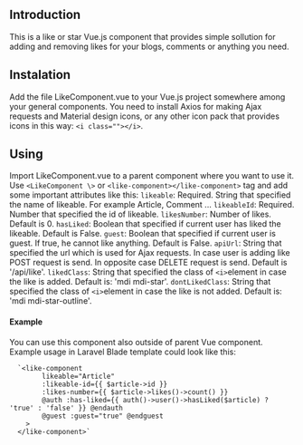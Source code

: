 ## Introduction

This is a like or star Vue.js component that provides simple sollution for adding and removing likes for your blogs, comments or anything you need.

## Instalation

Add the file LikeComponent.vue to your Vue.js project somewhere among your general components.
You need to install Axios for making Ajax requests and Material design icons, or any other icon pack that provides icons in this way: `<i class=""></i>`.

## Using

Import LikeComponent.vue to a parent component where you want to use it. Use `<LikeComponent \>` or `<like-component></like-component>` tag and add some important attributes like this:
`likeable`: Required. String that specified the name of likeable. For example Article, Comment ...
`likeableId`: Required. Number that specified the id of likeable.
`likesNumber`: Number of likes. Default is 0.
`hasLiked`: Boolean that specified if current user has liked the likeable. Default is False.
`guest`: Boolean that specified if current user is guest. If true, he cannot like anything. Default is False.
`apiUrl`: String that specified the url which is used for Ajax requests. In case user is adding like POST request is send. In opposite case DELETE request is send. Default is '/api/like'.
`likedClass`: String that specified the class of `<i>`element in case the like is added. Default is: 'mdi mdi-star'.
`dontLikedClass`: String that specified the class of `<i>`element in case the like is not added. Default is: 'mdi mdi-star-outline'.

#### Example

You can use this component also outside of parent Vue component. Example usage in Laravel Blade template could look like this:

      `<like-component
      	    likeable="Article"
    		:likeable-id={{ $article->id }}
    		:likes-number={{ $article->likes()->count() }}
    		@auth :has-liked={{ auth()->user()->hasLiked($article) ? 'true' : 'false' }} @endauth
    		@guest :guest="true" @endguest
    	>
      </like-component>`
